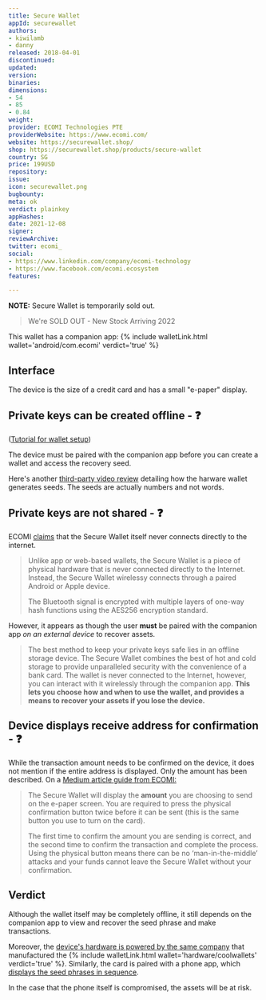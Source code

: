 ```yaml
---
title: Secure Wallet
appId: securewallet
authors:
- kiwilamb
- danny
released: 2018-04-01
discontinued: 
updated: 
version: 
binaries: 
dimensions:
- 54
- 85
- 0.84
weight: 
provider: ECOMI Technologies PTE
providerWebsite: https://www.ecomi.com/
website: https://securewallet.shop/
shop: https://securewallet.shop/products/secure-wallet
country: SG
price: 199USD
repository: 
issue: 
icon: securewallet.png
bugbounty: 
meta: ok
verdict: plainkey
appHashes: 
date: 2021-12-08
signer: 
reviewArchive: 
twitter: ecomi_
social:
- https://www.linkedin.com/company/ecomi-technology
- https://www.facebook.com/ecomi.ecosystem
features: 

---
```


**NOTE:** Secure Wallet is temporarily sold out.

> We're SOLD OUT - New Stock Arriving 2022

This wallet has a companion app: {% include walletLink.html wallet='android/com.ecomi' verdict='true' %}

## Interface

The device is the size of a credit card and has a small "e-paper" display.

## Private keys can be created offline - ❓

([Tutorial for wallet setup](https://youtu.be/yEuPZ-NzS9c?t=155))

The device must be paired with the companion app before you can create a wallet and access the recovery seed.

Here's another [third-party video review](https://youtu.be/fdUjZPOfyTw?t=267) detailing how the harware wallet generates seeds. The seeds are actually numbers and not words.

## Private keys are not shared - ❓

ECOMI [claims](https://securewallet.shop/pages/wallet-features) that the Secure Wallet itself never connects directly to the internet.

> Unlike app or web-based wallets, the Secure Wallet is a piece of physical hardware that is never connected directly to the Internet. Instead, the Secure Wallet wirelessy connects through a paired Android or Apple device.
>
> The Bluetooth signal is encrypted with multiple layers of one-way hash functions using the AES256 encryption standard.

However, it appears as though the user **must** be paired with the companion app *on an external device* to recover assets.

> The best method to keep your private keys safe lies in an offline storage device. The Secure Wallet combines the best of hot and cold storage to provide unparalleled security with the convenience of a bank card. The wallet is never connected to the Internet, however, you can interact with it wirelessly through the companion app. **This lets you choose how and when to use the wallet, and provides a means to recover your assets if you lose the device.**

## Device displays receive address for confirmation - ❓

While the transaction amount needs to be confirmed on the device, it does not mention if the entire address is displayed. Only the amount has been described. On a [Medium article guide from ECOMI:](https://medium.com/ecomi/sending-and-receiving-with-the-secure-wallet-9ecf03fe2f8e)

> The Secure Wallet will display the **amount** you are choosing to send on the e-paper screen. You are required to press the physical confirmation button twice before it can be sent (this is the same button you use to turn on the card).
>
> The first time to confirm the amount you are sending is correct, and the second time to confirm the transaction and complete the process. <br>
Using the physical button means there can be no ‘man-in-the-middle’ attacks and your funds cannot leave the Secure Wallet without your confirmation.

## Verdict

Although the wallet itself may be completely offline, it still depends on the companion app to view and recover the seed phrase and make transactions. 

Moreover, the [device's hardware is powered by the same company](https://www.youtube.com/watch?v=bTmXZBAsWtM&t=47s) that manufactured the {% include walletLink.html wallet='hardware/coolwallets' verdict='true' %}. Similarly, the card is paired with a phone app, which [displays the seed phrases in sequence](https://youtu.be/FqzG7jPKH_0?t=221).  

In the case that the phone itself is compromised, the assets will be at risk.
